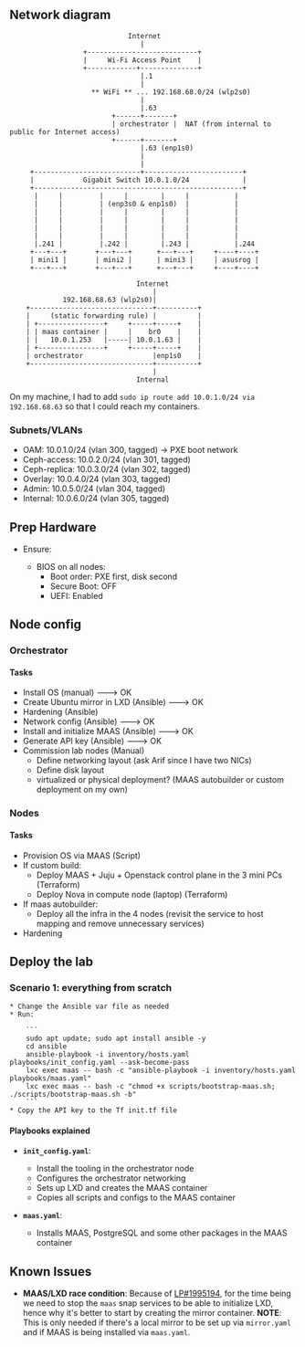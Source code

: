 ## Network diagram

```
                             Internet
                                |
                  +---------------------------+
                  |     Wi-Fi Access Point    |
                  +------------+--------------+
                                |.1
                                |
                    ** WiFi ** ... 192.168.68.0/24 (wlp2s0)
                                |
                                |.63
                         +------+-------+
                         | orchestrator |  NAT (from internal to public for Internet access)
                         +------+-------+
                                |.63 (enp1s0) 
                                |
                                |
     +--------------------------+------------------------+
     |            Gigabit Switch 10.0.1.0/24             |
     +---------------------------------------------------+
      |     |         |     |        |     |           |
      |     |         | (enp3s0 & enp1s0)  |           |
      |     |         |     |        |     |           |
      |     |         |     |        |     |           |
      |     |         |     |        |     |           |
      |     |         |     |        |     |           |
      |.241 |         |.242 |        |.243 |           |.244
     +---+---+       +---+---+      +---+---+     +----+----+
     | mini1 |       | mini2 |      | mini3 |     | asusrog |
     +---+---+       +---+---+      +---+---+     +----+----+
```

```
                               Internet
                                   |
             192.168.68.63 (wlp2s0)|
    +------------------------------+----------+
    |     (static forwarding rule) |          | 
    | +----------------+     +-----+-----+    |
    | | maas container |     |    br0    |    |
    | |   10.0.1.253   |-----| 10.0.1.63 |    |
    | +----------------+     +-----+-----+    |
    | orchestrator                 |enp1s0    |
    +------------------------------+----------+
                                   |
                               Internal
```

On my machine, I had to add `sudo ip route add 10.0.1.0/24 via 192.168.68.63` so that I could reach my containers.

### Subnets/VLANs

  * OAM: 10.0.1.0/24 (vlan 300, tagged) -> PXE boot network
  * Ceph-access: 10.0.2.0/24 (vlan 301, tagged)
  * Ceph-replica: 10.0.3.0/24 (vlan 302, tagged)
  * Overlay: 10.0.4.0/24 (vlan 303, tagged)
  * Admin: 10.0.5.0/24 (vlan 304, tagged)
  * Internal: 10.0.6.0/24 (vlan 305, tagged)


## Prep Hardware

* Ensure:

  * BIOS on all nodes:
    * Boot order: PXE first, disk second
    * Secure Boot: OFF
    * UEFI: Enabled

## Node config

### Orchestrator

#### Tasks

  * Install OS (manual) ---> OK
  * Create Ubuntu mirror in LXD (Ansible) ---> OK
  * Hardening (Ansible)
  * Network config (Ansible) ---> OK
  * Install and initialize MAAS (Ansible) ---> OK
  * Generate API key (Ansible) ---> OK
  * Commission lab nodes (Manual)
    * Define networking layout (ask Arif since I have two NICs)
    * Define disk layout
    * virtualized or physical deployment? (MAAS autobuilder or custom deployment on my own)

### Nodes

#### Tasks

  * Provision OS via MAAS (Script)
  * If custom build:
    * Deploy MAAS + Juju + Openstack control plane in the 3 mini PCs (Terraform)
    * Deploy Nova in compute node (laptop) (Terraform)
  * If maas autobuilder:
    * Deploy all the infra in the 4 nodes (revisit the service to host mapping and remove unnecessary services)
  * Hardening

## Deploy the lab

### Scenario 1: everything from scratch

    * Change the Ansible var file as needed
    * Run:

        ```
        sudo apt update; sudo apt install ansible -y
        cd ansible
        ansible-playbook -i inventory/hosts.yaml playbooks/init_config.yaml --ask-become-pass
        lxc exec maas -- bash -c "ansible-playbook -i inventory/hosts.yaml playbooks/maas.yaml"
        lxc exec maas -- bash -c "chmod +x scripts/bootstrap-maas.sh; ./scripts/bootstrap-maas.sh -b"
        ```
    * Copy the API key to the Tf init.tf file

#### Playbooks explained

  * __`init_config.yaml`__:
    * Install the tooling in the orchestrator node
    * Configures the orchestrator networking
    * Sets up LXD and creates the MAAS container
    * Copies all scripts and configs to the MAAS container

  * __`maas.yaml`__:
    * Installs MAAS, PostgreSQL and some other packages in the MAAS container


## Known Issues

  * __MAAS/LXD race condition__: Because of [LP#1995194](https://bugs.launchpad.net/ubuntu/+source/lxd/+bug/1995194), for the time being we need to stop the `maas` snap services to be able to initialize LXD, hence why it's better to start by creating the mirror container. __NOTE__: This is only needed if there's a local mirror to be set up via `mirror.yaml` and if MAAS is being installed via `maas.yaml`.